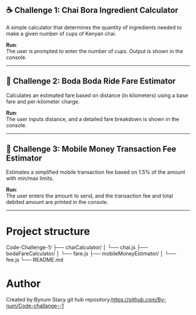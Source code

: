 ## ☕ Challenge 1: Chai Bora Ingredient Calculator

A simple calculator that determines the quantity of ingredients needed to make a given number of cups of Kenyan chai.

**Run**:  
The user is prompted to enter the number of cups. Output is shown in the console.

---

## 🛵 Challenge 2: Boda Boda Ride Fare Estimator

Calculates an estimated fare based on distance (in kilometers) using a base fare and per-kilometer charge.

**Run**:  
The user inputs distance, and a detailed fare breakdown is shown in the console.

---

## 📱 Challenge 3: Mobile Money Transaction Fee Estimator

Estimates a simplified mobile transaction fee based on 1.5% of the amount with min/max limits.

**Run**:  
The user enters the amount to send, and the transaction fee and total debited amount are printed in the console.

---

# Project structure
Code-Challenge-1/
├── chaiCalculator/
│ └── chai.js
├── bodaFareCalculator/
│ └── fare.js
├── mobileMoneyEstimator/
│ └── fee.js
└── README.md

 # Author
 Created by:Bynum Stacy
 git hub repository:https://github.com/By-num/Code-challange--1
 

